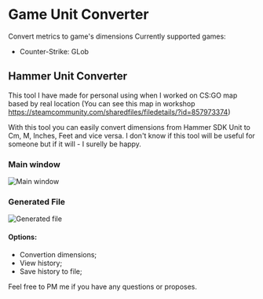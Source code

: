 # Game Unit Converter
Convert metrics to game's dimensions
Currently supported games: 

  - Counter-Strike: GLob

## Hammer Unit Converter 

This tool I have made for personal using when I worked on CS:GO map based by real location (You can see this map in workshop https://steamcommunity.com/sharedfiles/filedetails/?id=857973374)

With this tool you can easily convert dimensions from Hammer SDK Unit to Cm, M, Inches, Feet and vice versa.
I don't know if this tool will be useful for someone but if it will - I surelly be happy.

### Main window

![Main window](https://user-images.githubusercontent.com/7195853/40583774-a51b96ec-619d-11e8-8f82-d6ad2e9b45de.png)

### Generated File

![Generated file](https://user-images.githubusercontent.com/7195853/40583781-d3173a92-619d-11e8-98eb-65aed5cb36f9.png)

#### Options:

* Convertion dimensions;
* View history;
* Save history to file;

Feel free to PM me if you have any questions or proposes.
